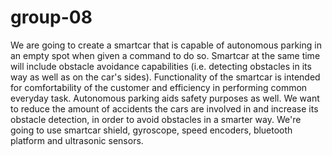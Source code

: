 # group-08
We are going to create a smartcar that is capable of autonomous parking in an empty spot when given a command to do so. Smartcar at the same time will include obstacle avoidance capabilities (i.e. detecting obstacles in its way as well as on the car's sides).
Functionality of the smartcar is intended for comfortability of the customer and efficiency in performing common everyday task. Autonomous parking aids safety purposes as well. We want to reduce the amount of accidents the cars are involved in and increase its obstacle detection, in order to avoid obstacles in a smarter way.
We're going to use smartcar shield, gyroscope, speed encoders, bluetooth platform and ultrasonic sensors.
